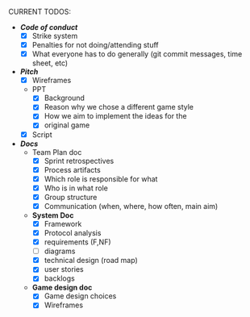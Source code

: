 CURRENT TODOS:

- **_Code of conduct_**
  - [x] Strike system
  - [x] Penalties for not doing/attending stuff
  - [x] What everyone has to do generally (git commit messages, time sheet, etc)
- **_Pitch_**
  - [x] Wireframes
  - PPT
    - [x] Background
    - [x] Reason why we chose a different game style
    - [x] How we aim to implement the ideas for the
    - [x] original game
  - [x] Script
- **_Docs_**
  - Team Plan doc
    - [x] Sprint retrospectives
    - [x] Process artifacts
    - [x] Which role is responsible for what
    - [x] Who is in what role
    - [x] Group structure
    - [x] Communication (when, where, how often, main aim)
  - **System Doc**
    - [x] Framework
    - [x] Protocol analysis
    - [x] requirements (F,NF)
    - [ ] diagrams
    - [x] technical design (road map)
    - [x] user stories
    - [x] backlogs
  - **Game design doc**
    - [x] Game design choices
    - [x] Wireframes
